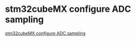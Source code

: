 # stm32cubeMX configure ADC sampling
[stm32cubeMX configure ADC sampling](https://aiwithcloud.com/2022/09/16/stm32cubemx_configure_adc_sampling/)